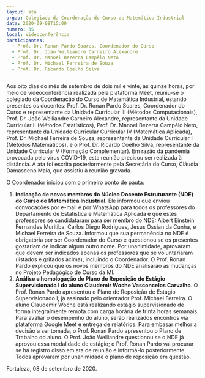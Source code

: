 ```yaml
---
layout: ata
orgao: Colegiado da Coordenação do Curso de Matemática Industrial
data: 2020-09-08T15:00
numero: 35
local: Videoconferência
participantes:
  - Prof. Dr. Ronan Pardo Soares, Coordenador do Curso
  - Prof. Dr. João Welliandre Carneiro Alexandre
  - Prof. Dr. Manoel Bezerra Campêlo Neto
  - Prof. Dr. Michael Ferreira de Souza
  - Prof. Dr. Ricardo Coelho Silva
---
```


Aos oito dias do mês de setembro de dois mil e vinte, às quinze horas, por meio de videoconferência realizada pela plataforma Meet, reuniu-se o colegiado da Coordenação do Curso de Matemática Industrial, estando presentes os docentes: Prof. Dr. Ronan Pardo Soares, Coordenador do Curso e representante da Unidade Curricular III (Métodos Computacionais), Prof. Dr. João Welliandre Carneiro Alexandre, representante da Unidade Curricular II (Métodos Estatísticos), Prof. Dr. Manoel Bezerra Campêlo Neto, representante da Unidade Curricular Curricular IV (Matemática Aplicada), Prof. Dr. Michael Ferreira de Souza, representante da Unidade Curricular I (Métodos Matemáticos), e o Prof. Dr. Ricardo Coelho Silva, representante da Unidade Curricular V (Formação Complementar).
Em razão da pandemia provocada pelo vírus COVID-19, esta reunião precisou ser realizada à distância.
A ata foi escrita posteriormente pela Secretária do Curso, Cláudia Damasceno Maia, que assistiu à reunião gravada.

O Coordenador iniciou com o primeiro ponto de pauta:

1. **Indicação de novos membros do Núcleo Docente Estruturante (NDE) do Curso de Matemática Industrial**.
   Ele informou que enviou convocações por e-mail e por WhatsApp para todos os professores do Departamento de Estatística e Matemática Aplicada e que estes professores se candidataram para ser membro do NDE: Albert Einstein Fernandes Muritiba, Carlos Diego Rodrigues, Jesus Ossian da Cunha, e Michael Ferreira de Souza.
   Informou que sua permanência no NDE é obrigatória por ser Coordenador do Curso e questionou se os presentes gostariam de indicar algum outro nome.
   Por unanimidade, aprovaram que devem ser indicados apenas os professores que se voluntariaram (listados e grifados acima), incluindo o Coordenador.
   O Prof. Ronan Pardo explicou que os novos membros do NDE analisarão as mudanças no Projeto Pedagógico de Curso da MI.
2. **Análise e homologação de Plano de Reposição de Estágio Supervisionado I do aluno Claudemir Woche Vasconcelos Carvalho**.
   O Prof. Ronan Pardo apresentou o Plano de Reposição de Estágio Supervisionado I, já assinado pelo orientador Prof. Michael Ferreira.
   O aluno Claudemir Woche está realizando estágio supervisionado de forma integralmente remota com carga horária de trinta horas semanais.
   Para avaliar o desempenho do aluno, serão realizados encontros via plataforma Google Meet e entrega de relatórios.
   Para embasar melhor a decisão a ser tomada, o Prof. Ronan Pardo apresentou o Plano de Trabalho do aluno.
   O Prof. João Welliandre questionou se o NDE já aprovou essa modalidade de estágio; o Prof. Ronan Pardo vai procurar se há registro disso em ata de reunião e informá-lo posteriormente.
   Todos aprovaram por unanimidade o plano de reposição em questão.

Fortaleza, 08 de setembro de 2020.
